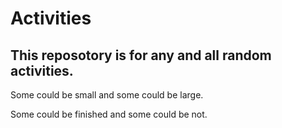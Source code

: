 # Activities
## This reposotory is for any and all random activities.

Some could be small and some could be large.

Some could be finished and some could be not.